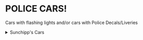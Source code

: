 # POLICE CARS!
Cars with flashing lights and/or cars with Police Decals/Liveries

<details>
  <summary>Sunchipp's Cars</summary>
  
  * 2007 Ford Crown Victoria
  * 2013 Dodge Charger Police
  * Sunchipp's Rat-Rod (Police Version)

<details>
  <summary>Tarles Black X's Cars</summary>
  
  * Zartex
  * Driv3r-Miami-Cop
